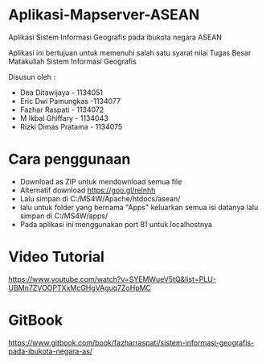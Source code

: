 # Aplikasi-Mapserver-ASEAN

Aplikasi Sistem Informasi Geografis pada ibukota negara ASEAN

Aplikasi ini bertujuan untuk memenuhi salah satu syarat nilai Tugas Besar Matakuliah Sistem Informasi Geografis

Disusun oleh :

- Dea Ditawijaya - 1134051
- Eric Dwi Pamungkas  -1134077
- Fazhar Raspati - 1134072
- M Ikbal Ghiffary - 1134043
- Rizki Dimas Pratama - 1134075
  

# Cara penggunaan

- Download as ZIP untuk mendownload semua file
- Alternatif download https://goo.gl/relnhh
- Lalu simpan di C:/MS4W/Apache/htdocs/asean/
- lalu untuk folder yang bernama "Apps" keluarkan semua isi datanya lalu simpan di C:/MS4W/apps/
- Pada aplikasi ini menggunakan port 81 untuk localhostnya

# Video Tutorial
https://www.youtube.com/watch?v=SYEMWueV5tQ&list=PLU-UBMn7ZVOOPTXxMcGHgVAguq7ZoHpMC

# GitBook
https://www.gitbook.com/book/fazharraspati/sistem-informasi-geografis-pada-ibukota-negara-as/
